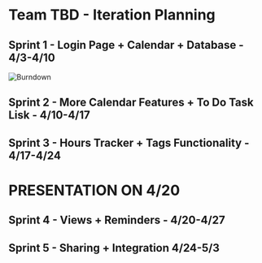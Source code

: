 # Team TBD - Iteration Planning

## Sprint 1 - Login Page + Calendar + Database - 4/3-4/10

![Burndown](https://user-images.githubusercontent.com/43146669/229656909-dee07343-3a68-4955-9324-2e0fa9af6f21.png)

## Sprint 2 - More Calendar Features + To Do Task Lisk - 4/10-4/17

## Sprint 3 - Hours Tracker + Tags Functionality - 4/17-4/24

# PRESENTATION ON 4/20

## Sprint 4 - Views + Reminders - 4/20-4/27

## Sprint 5 - Sharing + Integration 4/24-5/3

